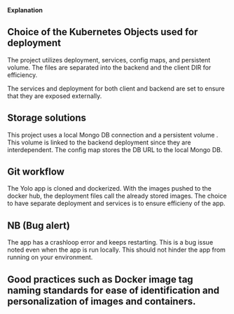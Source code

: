**Explanation**

## Choice of the Kubernetes Objects used for deployment
The project utilizes deployment, services, config maps, and persistent volume. The files are separated into the backend and the client DIR for efficiency.

The services and deployment for both client and backend are set to ensure that they are exposed externally.

## Storage solutions
This project uses a local Mongo DB connection and a persistent volume . This volume is linked to the backend deployment since they are interdependent. The config map stores the DB URL to the local Mongo DB.

## Git workflow
The Yolo app is cloned and dockerized. With the images pushed to the docker hub, the deployment files call the already stored images. The choice to have separate deployment and services is to ensure efficieny of the app.

## NB (Bug alert)
The app has a crashloop error and keeps restarting. This is a bug issue noted even when the app is run locally. This should not hinder the app from running on your environment.

## Good practices such as Docker image tag naming standards for ease of identification and personalization of images and containers.